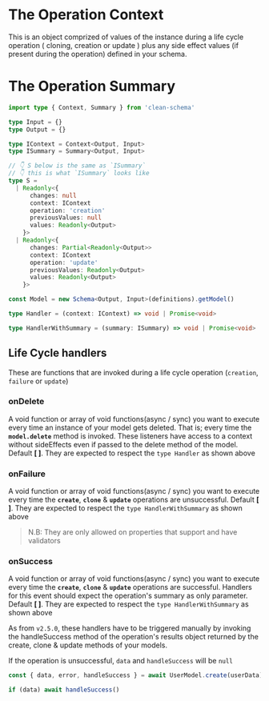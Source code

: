 # The Operation Context

This is an object comprized of values of the instance during a life cycle operation ( cloning, creation or update ) plus any side effect values (if present during the operation) defined in your schema.

# The Operation Summary

```ts
import type { Context, Summary } from 'clean-schema'

type Input = {}
type Output = {}

type IContext = Context<Output, Input>
type ISummary = Summary<Output, Input>

// 👇 S below is the same as `ISummary`
// 👇 this is what `ISummary` looks like
type S =
  | Readonly<{
      changes: null
      context: IContext
      operation: 'creation'
      previousValues: null
      values: Readonly<Output>
    }>
  | Readonly<{
      changes: Partial<Readonly<Output>>
      context: IContext
      operation: 'update'
      previousValues: Readonly<Output>
      values: Readonly<Output>
    }>

const Model = new Schema<Output, Input>(definitions).getModel()

type Handler = (context: IContext) => void | Promise<void>

type HandlerWithSummary = (summary: ISummary) => void | Promise<void>
```

## Life Cycle handlers

These are functions that are invoked during a life cycle operation (`creation`, `failure` or `update`)

### onDelete

A void function or array of void functions(async / sync) you want to execute every time an instance of your model gets deleted. That is; every time the **`model.delete`** method is invoked. These listeners have access to a context without sideEffects even if passed to the delete method of the model. Default **[ ]**. They are expected to respect the `type Handler` as shown above

### onFailure

A void function or array of void functions(async / sync) you want to execute every time the **`create`**, **`clone`** & **`update`** operations are unsuccessful. Default **[ ]**. They are expected to respect the `type HandlerWithSummary` as shown above

> N.B: They are only allowed on properties that support and have validators

### onSuccess

A void function or array of void functions(async / sync) you want to execute every time the **`create`**, **`clone`** & **`update`** operations are successful. Handlers for this event should expect the operation's summary as only parameter. Default **[ ]**. They are expected to respect the `type HandlerWithSummary` as shown above

As from `v2.5.0`, these handlers have to be triggered manually by invoking the handleSuccess method of the operation's results object returned by the create, clone & update methods of your models.

If the operation is unsuccessful, `data` and `handleSuccess` will be `null`

```js
const { data, error, handleSuccess } = await UserModel.create(userData)

if (data) await handleSuccess()
```
